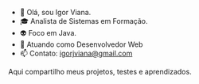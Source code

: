 - 👋 Olá, sou Igor Viana.
- 🎓 Analista de Sistemas em Formação.
- 👽 Foco em Java.
- 💼 Atuando como Desenvolvedor Web
- 📫 Contato: igorjviana@gmail.com

Aqui compartilho meus projetos, testes e aprendizados.

<!---
igorvianadev/igorvianadev is a ✨ special ✨ repository because its `README.md` (this file) appears on your GitHub profile.
You can click the Preview link to take a look at your changes.
--->
